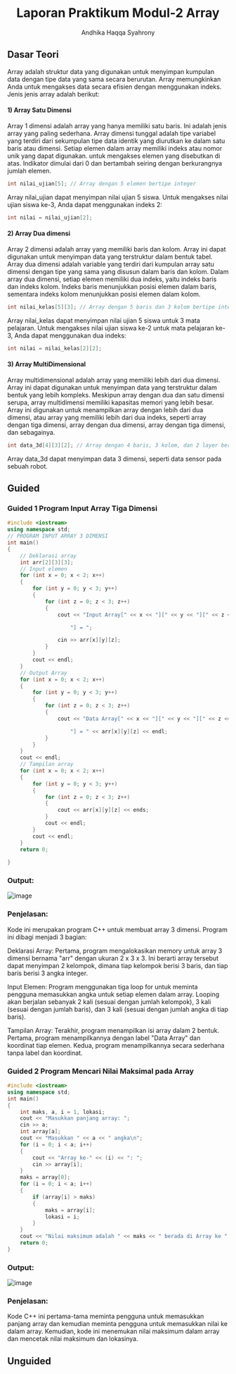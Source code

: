 # <h1 align="center"> Laporan Praktikum Modul-2 Array</h1>
<p align="center">Andhika Haqqa Syahrony</p>

## Dasar Teori
Array adalah struktur data yang digunakan untuk menyimpan kumpulan data dengan tipe data yang sama secara berurutan. Array memungkinkan Anda untuk mengakses data secara efisien dengan menggunakan indeks.
Jenis jenis array adalah berikut: 
#### 1) Array Satu Dimensi
Array 1 dimensi adalah array yang hanya memiliki satu baris. Ini adalah jenis array yang paling sederhana. Array dimensi tunggal adalah tipe variabel yang terdiri dari sekumpulan tipe data identik yang diurutkan ke dalam satu baris atau dimensi. Setiap elemen dalam array memiliki indeks atau nomor unik yang dapat digunakan.
untuk mengakses elemen yang disebutkan di atas. Indikator dimulai dari 0 dan bertambah seiring dengan berkurangnya jumlah elemen.
```C++
int nilai_ujian[5]; // Array dengan 5 elemen bertipe integer
```
Array nilai_ujian dapat menyimpan nilai ujian 5 siswa. Untuk mengakses nilai ujian siswa ke-3, Anda dapat menggunakan indeks 2:
```C++
int nilai = nilai_ujian[2];
```
#### 2) Array Dua dimensi
Array 2 dimensi adalah array yang memiliki baris dan kolom. Array ini dapat digunakan untuk menyimpan data yang terstruktur dalam bentuk tabel. Array dua dimensi adalah variable yang terdiri dari kumpulan array satu dimensi dengan tipe yang sama yang disusun dalam baris dan kolom. Dalam array dua dimensi, setiap elemen memiliki dua indeks, yaitu indeks baris dan indeks kolom. Indeks baris menunjukkan posisi elemen dalam baris, sementara indeks kolom menunjukkan posisi elemen dalam kolom.
```C++
int nilai_kelas[5][3]; // Array dengan 5 baris dan 3 kolom bertipe integer
```
Array nilai_kelas dapat menyimpan nilai ujian 5 siswa untuk 3 mata pelajaran. Untuk mengakses nilai ujian siswa ke-2 untuk mata pelajaran ke-3, Anda dapat menggunakan dua indeks:
```C++
int nilai = nilai_kelas[2][2];
```
#### 3) Array MultiDimensional 
Array multidimensional adalah array yang memiliki lebih dari dua dimensi. Array ini dapat digunakan untuk menyimpan data yang terstruktur dalam bentuk yang lebih kompleks. Meskipun array dengan dua dan satu dimensi serupa, array multidimensi memiliki kapasitas memori yang lebih besar. Array ini digunakan untuk menampilkan array dengan lebih dari dua dimensi, atau array yang memiliki lebih dari dua indeks, seperti array dengan tiga dimensi, array dengan dua dimensi, array dengan tiga dimensi, dan sebagainya.
```C++
int data_3d[4][3][2]; // Array dengan 4 baris, 3 kolom, dan 2 layer bertipe integer
```
Array data_3d dapat menyimpan data 3 dimensi, seperti data sensor pada sebuah robot.

## Guided

### Guided 1 Program Input Array Tiga Dimensi
```C++
#include <iostream>
using namespace std;
// PROGRAM INPUT ARRAY 3 DIMENSI
int main()
{
    // Deklarasi array
    int arr[2][3][3];
    // Input elemen
    for (int x = 0; x < 2; x++)
    {
        for (int y = 0; y < 3; y++)
        {
            for (int z = 0; z < 3; z++)
            {
                cout << "Input Array[" << x << "][" << y << "][" << z <<

                    "] = ";

                cin >> arr[x][y][z];
            }
        }
        cout << endl;
    }
    // Output Array
    for (int x = 0; x < 2; x++)
    {
        for (int y = 0; y < 3; y++)
        {
            for (int z = 0; z < 3; z++)
            {
                cout << "Data Array[" << x << "][" << y << "][" << z <<

                    "] = " << arr[x][y][z] << endl;
            }
        }
    }
    cout << endl;
    // Tampilan array
    for (int x = 0; x < 2; x++)
    {
        for (int y = 0; y < 3; y++)
        {
            for (int z = 0; z < 3; z++)
            {
                cout << arr[x][y][z] << ends;
            }
            cout << endl;
        }
        cout << endl;
    }
    return 0;
    
}
```
### Output:
![image](https://github.com/KotaNamaki/Structure-Data-Assignment/assets/125143781/503a88cf-17c1-4710-9fcd-5a8712b02b74)

### Penjelasan: 
Kode ini merupakan program C++ untuk membuat array 3 dimensi. Program ini dibagi menjadi 3 bagian:

Deklarasi Array: Pertama, program mengalokasikan memory untuk array 3 dimensi bernama "arr" dengan ukuran 2 x 3 x 3. Ini berarti array tersebut dapat menyimpan 2 kelompok, dimana tiap kelompok berisi 3 baris, dan tiap baris berisi 3 angka integer.

Input Elemen: Program menggunakan tiga loop for untuk meminta pengguna memasukkan angka untuk setiap elemen dalam array. Looping akan berjalan sebanyak 2 kali 
(sesuai dengan jumlah kelompok), 3 kali (sesuai dengan jumlah baris), dan 3 kali (sesuai dengan jumlah angka di tiap baris).

Tampilan Array: Terakhir, program menampilkan isi array dalam 2 bentuk. Pertama, program menampilkannya dengan label "Data Array" dan koordinat tiap elemen. Kedua, program menampilkannya secara sederhana tanpa label dan koordinat.

### Guided 2 Program Mencari Nilai Maksimal pada Array
```C++
#include <iostream>
using namespace std;
int main()
{
    int maks, a, i = 1, lokasi;
    cout << "Masukkan panjang array: ";
    cin >> a;
    int array[a];
    cout << "Masukkan " << a << " angka\n";
    for (i = 0; i < a; i++)
    {
        cout << "Array ke-" << (i) << ": ";
        cin >> array[i];
    }
    maks = array[0];
    for (i = 0; i < a; i++)
    {
        if (array[i] > maks)
        {
            maks = array[i];
            lokasi = i;
        }
    }
    cout << "Nilai maksimum adalah " << maks << " berada di Array ke " << lokasi << endl;
    return 0;   
}
```
### Output: 
![image](https://github.com/KotaNamaki/Structure-Data-Assignment/assets/125143781/5a578427-e3d4-4db9-b8d3-b073cf34db55)

### Penjelasan: 
Kode C++ ini pertama-tama meminta pengguna untuk memasukkan panjang array dan kemudian meminta pengguna untuk memasukkan nilai ke dalam array. Kemudian, kode ini menemukan nilai maksimum dalam array dan mencetak nilai maksimum dan lokasinya.

## Unguided

